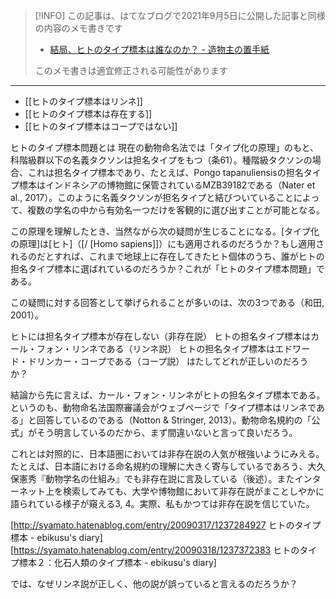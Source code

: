 > [!INFO] 
> この記事は、はてなブログで2021年9月5日に公開した記事と同様の内容のメモ書きです
> - [結局、ヒトのタイプ標本は誰なのか？ - 造物主の置手紙](https://kaisekiriu.hatenablog.com/entry/2021/09/05/192712)
> 
> このメモ書きは適宜修正される可能性があります

---

- [[ヒトのタイプ標本はリンネ]]
- [[ヒトのタイプ標本は存在する]]
- [[ヒトのタイプ標本はコープではない]]


ヒトのタイプ標本問題とは
現在の動物命名法では「タイプ化の原理」のもと、科階級群以下の名義タクソンは担名タイプをもつ（条61）。種階級タクソンの場合、これは担名タイプ標本であり、たとえば、Pongo tapanuliensisの担名タイプ標本はインドネシアの博物館に保管されているMZB39182である（Nater et al., 2017）。このように名義タクソンが担名タイプと結びついていることによって、複数の学名の中から有効名一つだけを客観的に選び出すことが可能となる。

この原理を理解したとき、当然ながら次の疑問が生じることになる。[タイプ化の原理]は[ヒト]（[/ [Homo sapiens]]）にも適用されるのだろうか？もし適用されるのだとすれば、これまで地球上に存在してきたヒト個体のうち、誰がヒトの担名タイプ標本に選ばれているのだろうか？これが「ヒトのタイプ標本問題」である。

この疑問に対する回答として挙げられることが多いのは、次の3つである（和田, 2001）。

ヒトには担名タイプ標本が存在しない（非存在説）
ヒトの担名タイプ標本はカール・フォン・リンネである（リンネ説）
ヒトの担名タイプ標本はエドワード・ドリンカー・コープである（コープ説）
はたしてどれが正しいのだろうか？

結論から先に言えば、カール・フォン・リンネがヒトの担名タイプ標本である。というのも、動物命名法国際審議会がウェブページで「タイプ標本はリンネである」と回答しているのである（Notton & Stringer, 2013）。動物命名規約の「公式」がそう明言しているのだから、まず間違いないと言って良いだろう。

これとは対照的に、日本語圏においては非存在説の人気が根強いようにみえる。たとえば、日本語における命名規約の理解に大きく寄与しているであろう、大久保憲秀『動物学名の仕組み』でも非存在説に言及している（後述）。またインターネット上を検索してみても、大学や博物館において非存在説がまことしやかに語られている様子が窺える3, 4。実際、私もかつては非存在説を信じていた。

[http://syamato.hatenablog.com/entry/20090317/1237284927 ヒトのタイプ標本 - ebikusu's diary]
[https://syamato.hatenablog.com/entry/20090318/1237372383 ヒトのタイプ標本２：化石人類のタイプ標本 - ebikusu's diary]


では、なぜリンネ説が正しく、他の説が誤っていると言えるのだろうか？